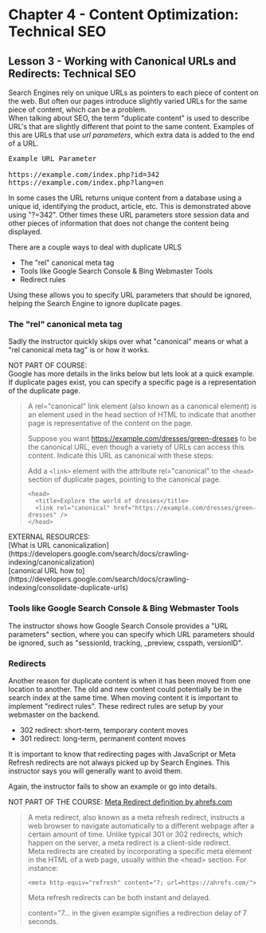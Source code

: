 # Chapter 4 - Content Optimization: Technical SEO
## Lesson 3 - Working with Canonical URLs and Redirects: Technical SEO

Search Engines rely on unique URLs as pointers to each piece of content on the web. But often our pages introduce slightly varied URLs for the same piece of content, which can be a problem.<br>
When talking about SEO, the term "duplicate content" is used to describe URL's that are slightly different that point to the same content. Examples of this are URLs that use *url parameters*, which extra data is added to the end of a URL.

<pre>
Example URL Parameter

https://example.com/index.php?id=342
https://example.com/index.php?lang=en
</pre>

In some cases the URL returns unique content from a database using a unique id, identifying the product, article, etc. This is demonstrated above using "?=342". Other times these URL parameters store session data and other pieces of information that does not change the content being displayed. 

There are a couple ways to deal with duplicate URLS
- The "rel" canonical meta tag
- Tools like Google Search Console & Bing Webmaster Tools 
- Redirect rules

Using these allows you to specify URL parameters that should be ignored, helping the Search Engine to ignore duplicate pages.

### The "rel" canonical meta tag
Sadly the instructor quickly skips over what "canonical" means or what a "rel canonical meta tag" is or how it works.<br>

NOT PART OF COURSE:<br>
Google has more details in the links below but lets look at a quick example. If duplicate pages exist, you can specify a specific page is a representation of the duplicate page.
<blockquote cite="https://developers.google.com/search/docs/crawling-indexing/consolidate-duplicate-urls">
A rel="canonical" link element (also known as a canonical element) is an element used in the head section of HTML to indicate that another page is representative of the content on the page.

Suppose you want https://example.com/dresses/green-dresses to be the canonical URL, even though a variety of URLs can access this content. Indicate this URL as canonical with these steps:

Add a `<link>` element with the attribute rel="canonical" to the `<head>` section of duplicate pages, pointing to the canonical page. 

<pre><code>&lt;head>
  &lt;title>Explore the world of dresses&lt;/title>
  &lt;link rel="canonical" href="https://example.com/dresses/green-dresses" />
&lt;/head></code></pre>

</blockquote>
EXTERNAL RESOURCES:<br>
[What is URL canonicalization](https://developers.google.com/search/docs/crawling-indexing/canonicalization)<br>
[canonical URL how to](https://developers.google.com/search/docs/crawling-indexing/consolidate-duplicate-urls)


### Tools like Google Search Console & Bing Webmaster Tools
The instructor shows how Google Search Console provides a "URL parameters" section, where you can specify which URL parameters should be ignored, such as "sessionId, tracking, _preview, csspath, versionID".

### Redirects
Another reason for duplicate content is when it has been moved from one location to another. The old and new content could potentially be in the search index at the same time. When moving content it is important to implement "redirect rules". These redirect rules are setup by your webmaster on the backend.
- 302 redirect: short-term, temporary content moves
- 301 redirect: long-term, permanent content moves

It is important to know that redirecting pages with JavaScript or Meta Refresh redirects are not always picked up by Search Engines. This instructor says you will generally want to avoid them.<br>

Again, the instructor fails to show an example or go into details.

NOT PART OF THE COURSE: [Meta Redirect definition by ahrefs.com](https://ahrefs.com/seo/glossary/meta-redirect)
<blockquote cite="https://ahrefs.com/seo/glossary/meta-redirect">
A meta redirect, also known as a meta refresh redirect, instructs a web browser to navigate automatically to a different webpage after a certain amount of time. Unlike typical 301 or 302 redirects, which happen on the server, a meta redirect is a client-side redirect.<br>
Meta redirects are created by incorporating a specific meta element in the HTML of a web page, usually within the &lt;head> section. For instance:
<pre><code>&lt;meta http-equiv="refresh" content="7; url=https://ahrefs.com/">
</code></pre>
Meta refresh redirects can be both instant and delayed.

content="7... in the given example signifies a redirection delay of 7 seconds.
</blockquote>